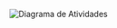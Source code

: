 
![Diagrama de Atividades](https://github.com/user-attachments/assets/dd4346ea-a131-40c0-8fe5-8171c71e4205)


